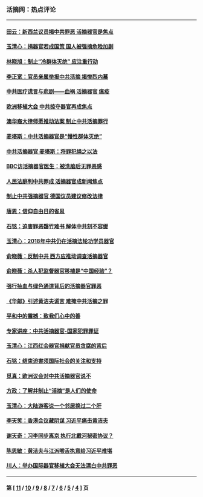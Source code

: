 ### 活摘网：热点评论
---
#### [田云：新西兰议员揭中共罪恶 活摘器官是焦点](../../pages/nf5879/n13070629.md?08170430) 
#### [玉清心：捐器官若成国策 国人被强摘危险加剧](../../pages/nf5879/n12802713.md?08170430) 
#### [林晓旭：制止“冷群体灭绝” 应注重行动](../../pages/nf5879/n12779736.md?08170430) 
#### [李正宽：官员亲属举报中共活摘 揭惨烈内幕](../../pages/nf5879/n12684490.md?08170430) 
#### [中共医疗谎言与悲剧——血祸 活摘器官 瘟疫](../../pages/nf5879/n12372103.md?08170430) 
#### [欧洲移植大会 中共掠夺器官再成焦点](../../pages/nf5879/n11538883.md?08170430) 
#### [澳华裔大律师愿推动法案 制止中共活摘罪行](../../pages/nf5879/n11377039.md?08170430) 
#### [麦塔斯：中共活摘器官是“慢性群体灭绝”](../../pages/nf5879/n11350529.md?08170430) 
#### [中共活摘器官 麦塔斯：将罪犯绳之以法](../../pages/nf5879/n11347973.md?08170430) 
#### [BBC访活摘器官医生：被洗脑后无罪恶感](../../pages/nf5879/n11335935.md?08170430) 
#### [人民法庭判中共罪成 活摘器官成新闻焦点](../../pages/nf5879/n11331578.md?08170430) 
#### [制止中共强摘器官 德国议员建议修改法律](../../pages/nf5879/n11249451.md?08170430) 
#### [唐恩：信仰自由日的省思](../../pages/nf5879/n11003525.md?08170430) 
#### [石铭：迫害罪恶罄竹难书  解体中共刻不容缓](../../pages/nf5879/n10942855.md?08170430) 
#### [玉清心：2018年中共仍在活摘法轮功学员器官](../../pages/nf5879/n10914646.md?08170430) 
#### [俞晓薇：反制中共 西方应推动调查活摘器官](../../pages/nf5879/n10794671.md?08170430) 
#### [俞晓薇：杀人犯监督器官移植是“中国经验”？](../../pages/nf5879/n10466427.md?08170430) 
#### [强行抽血与绿色通道背后的活摘器官罪恶](../../pages/nf5879/n10004708.md?08170430) 
#### [《华邮》引述黄洁夫谎言 难掩中共活摘之罪](../../pages/nf5879/n9642309.md?08170430) 
#### [平和中的震撼：致我们心中的善](../../pages/nf5879/n9021123.md?08170430) 
#### [专家讲座：中共活摘器官-国家犯罪罪证](../../pages/nf5879/n8828153.md?08170430) 
#### [玉清心：江西红会器官捐献官员贪腐的背后](../../pages/nf5879/n8522122.md?08170430) 
#### [石铭：结束迫害须国际社会的关注和支持](../../pages/nf5879/n8443497.md?08170430) 
#### [觅真：欧洲议会对中共活摘器官说不](../../pages/nf5879/n8337486.md?08170430) 
#### [方政：了解并制止“活摘”是人们的使命](../../pages/nf5879/n8329214.md?08170430) 
#### [玉清心：大陆游客说一个邻居换过二个肝](../../pages/nf5879/n8291404.md?08170430) 
#### [李天笑：香港会议藏阴谋 习近平痛击黄洁夫](../../pages/nf5879/n8241459.md?08170430) 
#### [谢天奇：习李同步离京 执行北戴河秘密协议？](../../pages/nf5879/n8230418.md?08170430) 
#### [陈思敏：黄洁夫与江派喉舌执意给习近平难堪](../../pages/nf5879/n8222166.md?08170430) 
#### [川人：举办国际器官移植大会无法漂白中共罪恶](../../pages/nf5879/n8221121.md?08170430) 

---
#### 第 [ [11](./11.md?08170430) / [10](./10.md?08170430) / [9](./9.md?08170430) / [8](./8.md?08170430) / [7](./7.md?08170430) / [6](./6.md?08170430) / [5](./5.md?08170430) / [4](./4.md?08170430) ] 页
